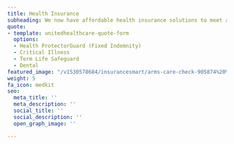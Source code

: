 ```yaml
---
title: Health Insurance
subheading: We now have affordable health insurance solutions to meet any budget!
quote:
- template: unitedhealthcare-quote-form
  options:
  - Health ProtectorGuard (Fixed Indemnity)
  - Critical Illness
  - Term Life Safeguard
  - Dental
featured_image: "/v1530578684/insurancesmart/arms-care-check-905874%20%281%29.jpg"
weight: 5
fa_icon: medkit
seo:
  meta_title: ''
  meta_description: ''
  social_title: ''
  social_description: ''
  open_graph_image: ''

---
```

